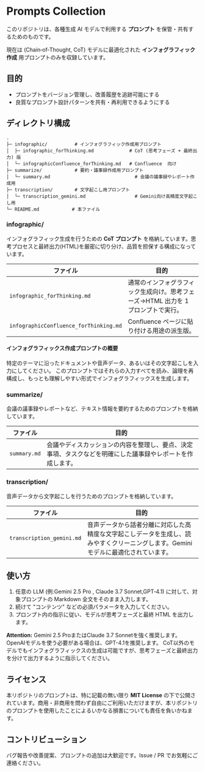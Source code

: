 # Prompts Collection

このリポジトリは、各種生成 AI モデルで利用する **プロンプト** を保管・共有するためのものです。

現在は (Chain‑of‑Thought, CoT) モデルに最適化された **インフォグラフィック作成** 用プロンプトのみを収録しています。

## 目的

- プロンプトをバージョン管理し、改善履歴を追跡可能にする
- 良質なプロンプト設計パターンを共有・再利用できるようにする

## ディレクトリ構成

```
.
├─ infographic/          # インフォグラフィック作成用プロンプト
│  ├─ infographic_forThinking.md             # CoT (思考フェーズ + 最終出力) 版
│  └─ infographicConfluence_forThinking.md   # Confluence  向け
├─ summarize/            # 要約・議事録作成用プロンプト
│  └─ summary.md                               # 会議の議事録やレポート作成用
├─ transcription/        # 文字起こし用プロンプト
│  └─ transcription_gemini.md                  # Gemini向け高精度文字起こし用
└─ README.md            # 本ファイル
```

### infographic/

インフォグラフィック生成を行うための **CoT プロンプト** を格納しています。思考プロセスと最終出力(HTML)を厳密に切り分け、品質を担保する構成になっています。

| ファイル | 目的 |
| --- | --- |
| `infographic_forThinking.md` | 通常のインフォグラフィック生成向け。思考フェーズ→HTML 出力を 1 プロンプトで実行。 |
| `infographicConfluence_forThinking.md` | Confluence ページに貼り付ける用途の派生版。 |

#### インフォグラフィックス作成プロンプトの概要

特定のテーマに沿ったドキュメントや音声データ、あるいはその文字起こしを入力にしてください。
このプロンプトではそれらの入力すべてを読み、論理を再構成し、もっとも理解しやすい形式でインフォグラフィックスを生成します。

### summarize/

会議の議事録やレポートなど、テキスト情報を要約するためのプロンプトを格納しています。

| ファイル | 目的 |
| --- | --- |
| `summary.md` | 会議やディスカッションの内容を整理し、要点、決定事項、タスクなどを明確にした議事録やレポートを作成します。 |

### transcription/

音声データから文字起こしを行うためのプロンプトを格納しています。

| ファイル | 目的 |
| --- | --- |
| `transcription_gemini.md` | 音声データから話者分離に対応した高精度な文字起こしデータを生成し、読みやすくクリーニングします。Geminiモデルに最適化されています。 |

## 使い方

1. 任意の LLM (例:Gemini 2.5 Pro , Claude 3.7 Sonnet,GPT‑4.1) に対して、対象プロンプトの Markdown 全文をそのまま入力します。
2. 続けて "コンテンツ" などの必須パラメータを入力してください。
3. プロンプト内の指示に従い、モデルが思考フェーズと最終 HTML を出力します。

 **Attention:** 
Gemini 2.5 ProまたはClaude 3.7 Sonnetを強く推奨します。OpenAIモデルを使う必要がある場合は、GPT-4.1を推奨します。
CoT以外のモデルでもインフォグラフィックスの生成は可能ですが、思考フェーズと最終出力を分けて出力するように指示してください。

## ライセンス

本リポジトリのプロンプトは、特に記載の無い限り **MIT License** の下で公開されています。商用・非商用を問わず自由にご利用いただけますが、本リポジトリのプロンプトを使用したことによるいかなる損害についても責任を負いかねます。

## コントリビューション

バグ報告や改善提案、プロンプトの追加は大歓迎です。Issue / PR でお気軽にご連絡ください。

